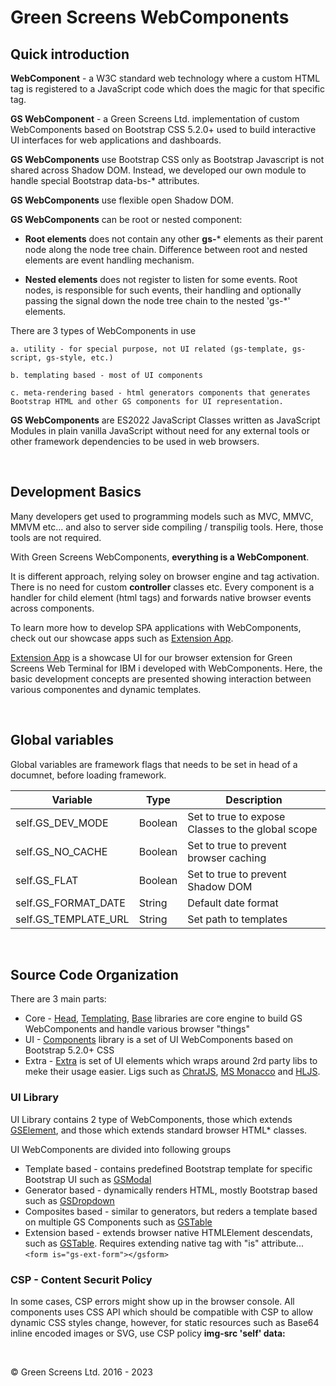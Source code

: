# Green Screens WebComponents                                          
 
## Quick introduction
 
**WebComponent** - a W3C standard web technology where a custom HTML tag is registered to a JavaScript code which does the magic for that specific tag.
 
**GS WebComponent** - a Green Screens Ltd. implementation of custom WebComponents based on Bootstrap CSS 5.2.0+ used to build interactive UI interfaces for web applications and dashboards.
 
**GS WebComponents** use Bootstrap CSS only as Bootstrap Javascript is not shared across Shadow DOM. Instead, we developed our own module to handle special Bootstrap data-bs-* attributes.
 
**GS WebComponents** use flexible open Shadow DOM.
 
**GS WebComponents** can be root or nested component:
 
 - **Root elements** does not contain any other **gs-*** elements as their parent node
along the node tree chain. Difference between root and nested elements are event
handling mechanism.
 
 - **Nested elements** does not register to listen for some events. Root nodes, is
responsible for such events, their handling and optionally passing the signal
down the node tree chain to the nested 'gs-*' elements.
 
There are 3 types of WebComponents in use
 
    a. utility - for special purpose, not UI related (gs-template, gs-script, gs-style, etc.)
 
    b. templating based - most of UI components
 
    c. meta-rendering based - html generators components that generates Bootstrap HTML and other GS components for UI representation.
       
 
**GS WebComponents** are ES2022 JavaScript Classes written as JavaScript Modules in plain vanilla JavaScript without need for any external tools or other framework dependencies to be used in web browsers.

<br>

## Development Basics

Many developers get used to programming models such as MVC, MMVC, MMVM etc... and also to server side compiling  / transpilig tools. Here, those tools are not required.

With Green Screens WebComponents, **everything is a WebComponent**.

It is different approach, relying soley on browser engine and tag activation. There is no need for custom **controller** classes etc. Every component is a handler for child element (html tags) and forwards native browser events across components.

To learn more how to develop SPA applications with WebComponents, check out our showcase apps such as [Extension App](../demos/extension/index.html).

[Extension App](../demos/extension/index.html) is a showcase UI for our browser extension for Green Screens Web Terminal for IBM i developed with WebComponents. Here, the basic development concepts are presented showing interaction between various componentes and dynamic templates.

<br>

## Global variables

Global variables are framework flags that needs to be set in head of a documnet, before loading framework.

| Variable              | Type      | Description                                       |
|-----------------------|-----------|---------------------------------------------------|
| self.GS_DEV_MODE      | Boolean   | Set to true to expose Classes to the global scope | 
| self.GS_NO_CACHE      | Boolean   | Set to true to prevent browser caching            | 
| self.GS_FLAT          | Boolean   | Set to true to prevent Shadow DOM                 | 
| self.GS_FORMAT_DATE   | String    | Default date format                               | 
| self.GS_TEMPLATE_URL  | String    | Set path to templates                             |

<br>

## Source Code Organization

There are 3 main parts:

* Core - [Head](../modules/head/), [Templating](../modules/templating/), [Base](../modules/base/) libraries are core engine to build GS WebComponents and handle various browser "things"
* UI - [Components](../modules/components/) library is a set of UI WebComponents based on Bootstrap 5.2.0+ CSS
* Extra - [Extra](../modules/extra/) is set of UI elements which wraps around 2rd party libs to meke their usage easier. Ligs such as [ChratJS](https://www.chartjs.org/), [MS Monacco](https://microsoft.github.io/monaco-editor/) and [HLJS](https://highlightjs.org/). 

### UI Library

UI Library contains 2 type of WebComponents, those which extends [GSElement](../modules/base/GSElement.mjs), and those which extends standard browser HTML* classes.

UI WebComponents are divided into following groups

* Template based - contains predefined Bootstrap template for specific Bootstrap UI such as [GSModal](../modules/components/GSModal.mjs)
* Generator based - dynamically renders HTML, mostly Bootstrap based such as [GSDropdown](../modules/components/GSDropdown.mjs) 
* Composites based - similar to generators, but reders a template based on multiple GS Components such as [GSTable](../modules/components/table/GSTable.mjs)
* Extension based - extends browser native HTMLElement descendats, such as [GSTable](../modules/components/ext/GSFormExt.mjs). Requires extending native tag with "is" attribute... ```<form is="gs-ext-form"></gsform>```

### CSP - Content Securit Policy

In some cases, CSP errors might show up in the browser console. All components uses CSS API which should be compatible with CSP to allow dynamic CSS styles change, however, for static resources such as Base64 inline encoded images or SVG, use CSP policy __img-src 'self' data:__

<br>

&copy; Green Screens Ltd. 2016 - 2023
